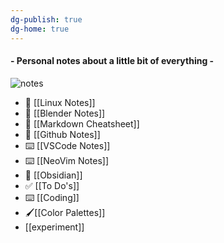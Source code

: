 ```yaml
---
dg-publish: true
dg-home: true
---
```

#### - Personal notes about a little bit of everything -

![notes](https://static.wixstatic.com/media/e199f9_779aae1e067c4963a158188441d880be~mv2.jpg)

- 🐧 [[Linux Notes]]
- 🎨 [[Blender Notes]]
- 📝 [[Markdown Cheatsheet]]
- 🔄 [[Github Notes]]
- ⌨️ [[VSCode Notes]]
- ⌨️ [[NeoVim Notes]]
- 📒 [[Obsidian]]
- ✅ [[To Do's]]
- ⌨️ [[Coding]]
- 🖌️[[Color Palettes]]
- [[experiment]]


